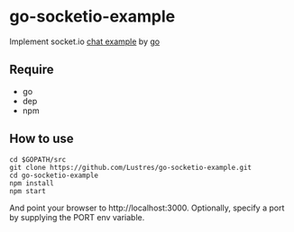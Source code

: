 # go-socketio-example
Implement socket.io [chat example](https://github.com/socketio/socket.io/tree/master/examples/chat) by [go](https://github.com/googollee/go-socket.io)

## Require
- go
- dep
- npm

## How to use
```
cd $GOPATH/src
git clone https://github.com/Lustres/go-socketio-example.git
cd go-socketio-example
npm install
npm start
```
And point your browser to http://localhost:3000. Optionally, specify a port by supplying the PORT env variable.
